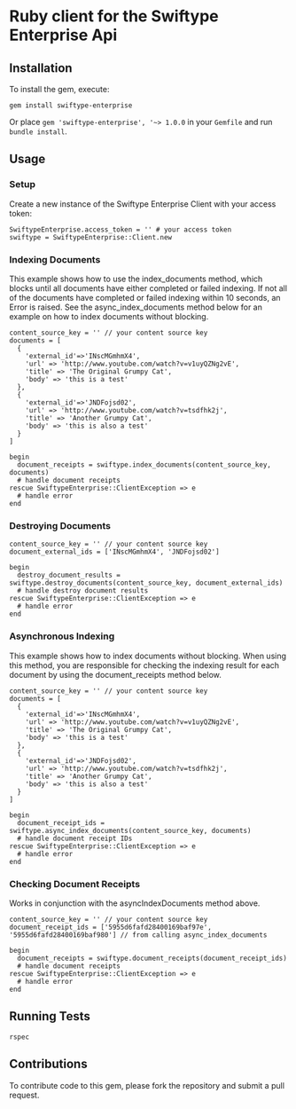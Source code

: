 # Ruby client for the Swiftype Enterprise Api

## Installation

To install the gem, execute:

    gem install swiftype-enterprise

Or place `gem 'swiftype-enterprise', '~> 1.0.0` in your `Gemfile` and run `bundle install`.

## Usage

### Setup

Create a new instance of the Swiftype Enterprise Client with your access token:

    SwiftypeEnterprise.access_token = '' # your access token
    swiftype = SwiftypeEnterprise::Client.new

### Indexing Documents

This example shows how to use the index_documents method, which blocks until all documents have either completed or failed indexing.
If not all of the documents have completed or failed indexing within 10 seconds, an Error is raised.
See the async_index_documents method below for an example on how to index documents without blocking.

    content_source_key = '' // your content source key
    documents = [
      {
        'external_id'=>'INscMGmhmX4',
        'url' => 'http://www.youtube.com/watch?v=v1uyQZNg2vE',
        'title' => 'The Original Grumpy Cat',
        'body' => 'this is a test'
      },
      {
        'external_id'=>'JNDFojsd02',
        'url' => 'http://www.youtube.com/watch?v=tsdfhk2j',
        'title' => 'Another Grumpy Cat',
        'body' => 'this is also a test'
      }
    ]

    begin
      document_receipts = swiftype.index_documents(content_source_key, documents)
      # handle document receipts
    rescue SwiftypeEnterprise::ClientException => e
      # handle error
    end

### Destroying Documents

    content_source_key = '' // your content source key
    document_external_ids = ['INscMGmhmX4', 'JNDFojsd02']

    begin
      destroy_document_results = swiftype.destroy_documents(content_source_key, document_external_ids)
      # handle destroy document results
    rescue SwiftypeEnterprise::ClientException => e
      # handle error
    end

### Asynchronous Indexing

This example shows how to index documents without blocking.
When using this method, you are responsible for checking the indexing result for each document by using the document_receipts method below.

    content_source_key = '' // your content source key
    documents = [
      {
        'external_id'=>'INscMGmhmX4',
        'url' => 'http://www.youtube.com/watch?v=v1uyQZNg2vE',
        'title' => 'The Original Grumpy Cat',
        'body' => 'this is a test'
      },
      {
        'external_id'=>'JNDFojsd02',
        'url' => 'http://www.youtube.com/watch?v=tsdfhk2j',
        'title' => 'Another Grumpy Cat',
        'body' => 'this is also a test'
      }
    ]

    begin
      document_receipt_ids = swiftype.async_index_documents(content_source_key, documents)
      # handle document receipt IDs
    rescue SwiftypeEnterprise::ClientException => e
      # handle error
    end


### Checking Document Receipts

Works in conjunction with the asyncIndexDocuments method above.

    content_source_key = '' // your content source key
    document_receipt_ids = ['5955d6fafd28400169baf97e', '5955d6fafd28400169baf980'] // from calling async_index_documents

    begin
      document_receipts = swiftype.document_receipts(document_receipt_ids)
      # handle document receipts
    rescue SwiftypeEnterprise::ClientException => e
      # handle error
    end


## Running Tests

    rspec

## Contributions

  To contribute code to this gem, please fork the repository and submit a pull request.
